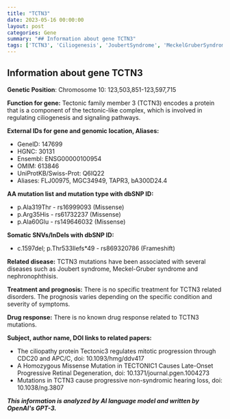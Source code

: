 ```yaml
---
title: "TCTN3"
date: 2023-05-16 00:00:00
layout: post
categories: Gene
summary: "## Information about gene TCTN3"
tags: ['TCTN3', 'Ciliogenesis', 'JoubertSyndrome', 'MeckelGruberSyndrome', 'Nephronophthisis', 'RetinalDegeneration', 'HearingLoss', 'GeneticMutation']
---
```


## Information about gene TCTN3

**Genetic Position**: Chromosome 10: 123,503,851-123,597,715

**Function for gene:** Tectonic family member 3 (TCTN3) encodes a protein that is a component of the tectonic-like complex, which is involved in regulating ciliogenesis and signaling pathways.

**External IDs for gene and genomic location, Aliases:**
- GeneID: 147699
- HGNC: 30131
- Ensembl: ENSG00000100954
- OMIM: 613846
- UniProtKB/Swiss-Prot: Q6IQ22
- Aliases: FLJ00975, MGC34949, TAPR3, bA300D24.4

**AA mutation list and mutation type with dbSNP ID:**
- p.Ala319Thr - rs16999093 (Missense)
- p.Arg35His - rs61732237 (Missense)
- p.Ala60Glu - rs149646032 (Missense)

**Somatic SNVs/InDels with dbSNP ID:**
- c.1597del; p.Thr533Ilefs*49 - rs869320786 (Frameshift)

**Related disease:** TCTN3 mutations have been associated with several diseases such as Joubert syndrome, Meckel-Gruber syndrome and nephronophthisis.

**Treatment and prognosis:** There is no specific treatment for TCTN3 related disorders. The prognosis varies depending on the specific condition and severity of symptoms.

**Drug response:** There is no known drug response related to TCTN3 mutations.

**Subject, author name, DOI links to related papers:**

- The ciliopathy protein Tectonic3 regulates mitotic progression through CDC20 and APC/C, doi: 10.1093/hmg/ddv417
- A Homozygous Missense Mutation in TECTONIC1 Causes Late-Onset Progressive Retinal Degeneration, doi: 10.1371/journal.pgen.1004273
- Mutations in TCTN3 cause progressive non-syndromic hearing loss, doi: 10.1038/ng.3807

**_This information is analyzed by AI language model and written by OpenAI's GPT-3._**
